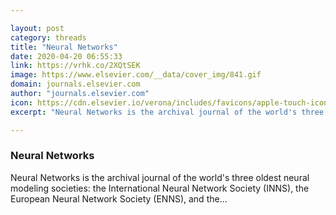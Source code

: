 ```yaml
---

layout: post
category: threads
title: "Neural Networks"
date: 2020-04-20 06:55:33
link: https://vrhk.co/2XQtSEK
image: https://www.elsevier.com/__data/cover_img/841.gif
domain: journals.elsevier.com
author: "journals.elsevier.com"
icon: https://cdn.elsevier.io/verona/includes/favicons/apple-touch-icon-57x57.png
excerpt: "Neural Networks is the archival journal of the world's three oldest neural modeling societies: the International Neural Network Society (INNS), the European Neural Network Society (ENNS), and the..."

---
```


### Neural Networks

Neural Networks is the archival journal of the world's three oldest neural modeling societies: the International Neural Network Society (INNS), the European Neural Network Society (ENNS), and the...